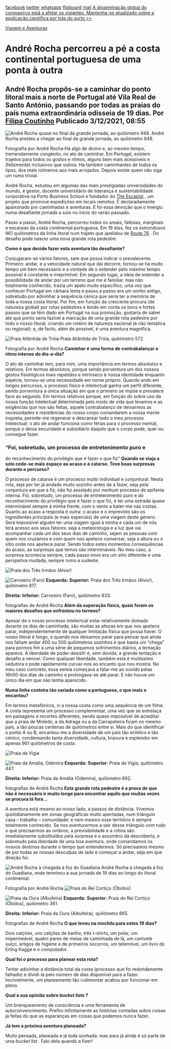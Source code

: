 [facebook](https://www.facebook.com/sharer/sharer.php?u=https%3A%2F%2Fwww.natgeo.pt%2Fviagem-e-aventuras%2F2021%2F12%2Fandre-rocha-caminhada-costa-continental-portuguesa) [twitter](https://twitter.com/share?url=https%3A%2F%2Fwww.natgeo.pt%2Fviagem-e-aventuras%2F2021%2F12%2Fandre-rocha-caminhada-costa-continental-portuguesa&via=natgeo&text=Andr%C3%A9%20Rocha%20percorreu%20a%20p%C3%A9%20a%20costa%20continental%20portuguesa%20de%20uma%20ponta%20%C3%A0%20outra) [whatsapp](https://web.whatsapp.com/send?text=https%3A%2F%2Fwww.natgeo.pt%2Fviagem-e-aventuras%2F2021%2F12%2Fandre-rocha-caminhada-costa-continental-portuguesa) [flipboard](https://share.flipboard.com/bookmarklet/popout?v=2&title=Andr%C3%A9%20Rocha%20percorreu%20a%20p%C3%A9%20a%20costa%20continental%20portuguesa%20de%20uma%20ponta%20%C3%A0%20outra&url=https%3A%2F%2Fwww.natgeo.pt%2Fviagem-e-aventuras%2F2021%2F12%2Fandre-rocha-caminhada-costa-continental-portuguesa) [mail](mailto:?subject=NatGeo&body=https%3A%2F%2Fwww.natgeo.pt%2Fviagem-e-aventuras%2F2021%2F12%2Fandre-rocha-caminhada-costa-continental-portuguesa%20-%20Andr%C3%A9%20Rocha%20percorreu%20a%20p%C3%A9%20a%20costa%20continental%20portuguesa%20de%20uma%20ponta%20%C3%A0%20outra) [A disseminação global do coronavírus está a afetar os viajantes. Mantenha-se atualizado sobre a explicação científica por trás do surto >>](https://www.natgeo.pt/coronavirus) 

[Viagem e Aventuras](https://www.natgeo.pt/viagem-e-aventuras) 
# André Rocha percorreu a pé a costa continental portuguesa de uma ponta à outra 
## André Rocha propôs-se a caminhar do ponto litoral mais a norte de Portugal até Vila Real de Santo António, passando por todas as praias do país numa extraordinária odisseia de 19 dias. Por [Filipa Coutinho](https://www.natgeo.pt/autor/filipa-coutinho) Publicado 3/12/2021, 08:55 
![André Rocha quase no final da grande jornada, ao quilómetro 948.](img/files_styles_image_00_public_andrerocha_0.jpg, "André Rocha quase no final da grande jornada, ao quilómetro 948.")
André Rocha prestes a chegar ao final da grande jornada, ao quilómetro 948. 

Fotografia por André Rocha Há algo de divino e, ao mesmo tempo, tremendamente congénito, no ato de caminhar. Em Portugal, existem trajetos para todos os gostos e ritmos, alguns bem mais acessíveis e (felizmente) inclusivos que outros. Há também caminhantes de todos os tipos, dos mais rotineiros aos mais arrojados. Depois existe quem não siga um rumo trivial. 

André Rocha, estudou em algumas das mais prestigiadas universidades do mundo, é gestor, docente universitário de liderança e sustentabilidade corporativa na Porto Business School e fundador do [The Escapist](https://www.instagram.com/theescapist______/) , um projeto que promove expedições em locais remotos. É declaradamente apaixonado por caminhadas e aventuras. E foi essa devoção que o imergiu numa desafiante jornada a solo no início do verão passado. 

Passo a passo, André Rocha, percorreu todos os areais, falésias, marginais e escarpas da costa continental portuguesa. Em 19 dias, fez os estrondosos 961 quilómetros da linha litoral num trajeto que apelidou de [Route 76](https://www.instagram.com/the_route76/) . Do desafio pode nascer uma nova grande rota pedestre. 

**Como é que decide fazer esta aventura tão desafiante?** 

Conjugaram-se vários fatores, sem que possa indicar o prevalecente. Primeiro: andar, e a velocidade natural que daí decorre, tornou-se há muito tempo um bem necessário e a vontade de o estender pelo máximo tempo possível é constante e irreprimível. Em segundo lugar, a ideia de estender a possibilidade de andar por um terreno que me é familiar, mas não totalmente conhecido, trazia um apelo muito específico, uma vez que conhecer Portugal em câmara lenta e passo a passo era um sonho antigo, sobretudo por adivinhar a sequência cénica que seria ter a memória de toda a nossa costa litoral. Por fim, em função da crescente procura (de natureza global) por rotas pedestres e tendo em conta os bons e fortes passos que se têm dado em Portugal na sua promoção, gostaria de saber até que ponto seria fazível a marcação de uma grande rota pedestre por todo o nosso litoral, criando um roteiro de natureza nacional (e não temática ou regional): e, de facto, além de possível, é uma aventura magnífica. 

![Praia Atlântida de Tróia](img/files_styles_image_00_public_andrerocha.jpg, "Praia Atlântida de Tróia")
Praia Atlântida de Tróia, quilómetro 572. 

Fotografia por André Rocha **Caminhar é uma forma de contrabalançar o ritmo intenso do dia-a-dia?** 

O ato de caminhar tem, para mim, uma importância em termos absolutos e relativos. Em termos absolutos, porque sendo porventura um dos nossos gestos fisiológicos mais repetidos e intrínseco à nossa identidade enquanto espécie, tornou-se uma necessidade em nome próprio. Quando ando em longos percursos, o processo físico e intelectual ganha um perfil diferente, sendo porventura a única situação em que o primeiro se impõe e prevalece face ao segundo. Em termos relativos porque, em função do sobre uso da nossa função intelectual determinada pelo modo de vida que levamos e as exigências que nos são feitas, aquele contrabalanço de deixarmos as necessidades e resistências do nosso corpo comandarem a nossa mente inquieta, permite-me regenerar e descansar todo o meu processo intelectual: o ato de andar funciona como férias para o processo mental, porque o deixa secundado e subsidiário daquilo que o corpo pode, quer ou consegue fazer. 

### “Foi, sobretudo, um processo de entretenimento puro e 
do reconhecimento do privilégio que é fazer o que fiz” **Quando se viaja a solo cede-se mais espaço ao acaso e à catarse. Teve boas surpresas durante o percurso?** 

O processo de catarse é um processo muito individual e conjuntural. Nesta rota, seja por ter já andado muito sozinho antes de a fazer, seja pela conjuntura em que a fiz, não fui assolado por nenhum processo de epifania interna. Foi, sobretudo, um processo de entretenimento puro e do reconhecimento do privilégio que é fazer o que fiz, e ter uma estrada quase interminável sempre à minha frente, com o vento a bater-me nas costas. Quanto ao acaso a resposta é outra: o acaso e o imprevisto são os ingredientes principais (e mais especiais) de uma viagem deste género. Será impossível alguém ter uma viagem igual à minha e cada um de nós terá acesso aos seus fatores: seja a meteorologia e a luz que vai acompanhar cada um dos seus dias de caminho, sejam as pessoas com quem nos cruzamos e com quem nos apetece conversar, seja a altura ou o sítio onde nos apetece parar. Sendo todos estes momentos consequências do acaso, as surpresas que temos são intermináveis. No meu caso, a surpresa acontecia sempre, cada passo novo era um sítio diferente e uma perspetiva mudada, sempre rumo a sudeste. 

![Praia dos Três Irmãos (Alvor)](img/files_styles_image_00_public_andrerocha.jpg, "Praia dos Três Irmãos (Alvor)")

![Carvoeiro (Faro)](img/files_styles_image_00_public_andrerocha_10.jpg, "Carvoeiro (Faro)")
**Esquerda:** **Superior:** Praia dos Três Irmãos (Alvor), quilómetro 817. 

**Direita:** **Inferior:** Carvoeiro (Faro), quilómetro 833. 

fotografias de André Rocha **Além da superação física, quais foram os maiores desafios que enfrentou no terreno?** 

Apesar de o nosso processo intelectual estar relativamente domado durante os dias de caminhada, são muitas as alturas em que nos apetece parar, independentemente de qualquer limitação física que possa haver. O nosso litoral é longo, e quando nos deixamos parar para pensar que ainda nos faltam andar 400 ou 500 quilómetros sozinhos e que basta um “chega” para pormos fim a uma série de pequenos sofrimentos diários, a tentação aparece. A liberdade de poder desistir é, sem dúvida, a grande tentação e desafio a vencer. Como qualquer liberdade, também esta é muitíssimo sedutora e pode rapidamente curvar-nos ao encanto que nos mostra. No meu caso concreto, essa sereia começava a falar-me ao ouvido pelas 16h00 dos dias de caminho e prolongava-se até parar. E não houve um único dia em que não tenha aparecido. 

**Numa linha costeira tão variada como a portuguesa, o que mais o encantou?** 

Em termos metafóricos, vi a nossa costa como uma sequência de um filme. A costa representa um processo complementar, uma vez que se entrelaça em paisagens e recortes diferentes, sendo quase impossível de acreditar que a praia de Moledo, a da Adraga ou a da Carrapateira ficam no mesmo país, a tão poucas centenas de quilómetros entre si. Mais do que identificar o ponto A ou B, encantou-me a diversidade de um país tão eclético e tão cénico, condensando tanta diversidade, cultura, bravura e esplendor em apenas 961 quilómetros de costa. 

![Praia da Vigia](img/files_styles_image_00_public_andrerocha.jpg, "Praia da Vigia")

![Praia da Amália, Odemira](img/files_styles_image_00_public_andrerocha_0.jpg, "Praia da Amália, Odemira")
**Esquerda:** **Superior:** Praia da Vigia, quilómetro 447. 

**Direita:** **Inferior:** Praia da Amália (Odemira), quilómetro 692. 

fotografias de André Rocha **Esta grande rota pedestre é a prova de que não é necessário ir muito longe para encontrar aquilo que muitas vezes se procura lá fora...** 

A aventura está mesmo ao nosso lado, a passos de distância. Vivemos quotidianamente em zonas geográficas muito apertadas, num triângulo casa – trabalho – comunidade: e nem mesmo esse território é sempre totalmente conhecido. Se nos aventurarmos a sair desse triângulo com tudo o que precisarmos ao ombros, a previsibilidade e a rotina são imediatamente substituídos pela surpresa e o assombro da descoberta, e sobretudo pela liberdade de uma boa aventura, onde comandamos os nossos destinos durante o tempo que entendermos. Só precisamos mesmo de por todas as nossas desculpas de lado e começar a andar, seja em que direção for. 

![André Rocha à chegada à foz do Guadiana](img/files_styles_image_00_public_andrerocha_1_0.jpg, "André Rocha à chegada à foz do Guadiana")
André Rocha à chegada à foz do Guadiana, onde terminou a sua jornada de 19 dias ao longo do litoral continental. 

Fotografia por André Rocha 
![Praia do Rei Cortiço (Óbidos)](img/files_styles_image_00_public_andrerocha.jpg, "Praia do Rei Cortiço (Óbidos)")

![Praia da Oura (Albufeira)](img/files_styles_image_00_public_andrerocha.jpg, "Praia da Oura (Albufeira)")
**Esquerda:** **Superior:** Praia do Rei Cortiço (Óbidos), quilómetro 361. 

**Direita:** **Inferior:** Praia da Oura (Albufeira), quilómetro 865. 

fotografias de André Rocha **O que levou na mochila para estes 19 dias?** 

Dois calções, uns calções de banho, três t-shirts, um polar, um impermeável, quatro pares de meias de caminhada de lã, um canivete suíço, artigos de higiene e de primeiros socorros, um telemóvel, um livro do Erling Kagge e o computador. 

**Qual foi o processo para planear esta rota?** 

Tentar adivinhar a distância total da costa (processo que foi redondamente falhado) e dividi-la pelo número de dias disponível para a fazer. Incrivelmente, um planeamento tão rudimentar acabou por funcionar em pleno. 

**Qual a sua opinião sobre _bucket lists_ ?** 

Um branqueamento de consciência e uma ferramenta de autoconvencimento. Prefiro infinitamente as histórias contadas sobre coisas já feitas do que as esperanças em coisas que podemos nunca fazer. 

**Já tem a próxima aventura planeada?** 

Muito pensada, planeada e já toda sonhada: mas para já ainda é só parte de uma _bucket list_ . Falo dela quando a fizer! 

